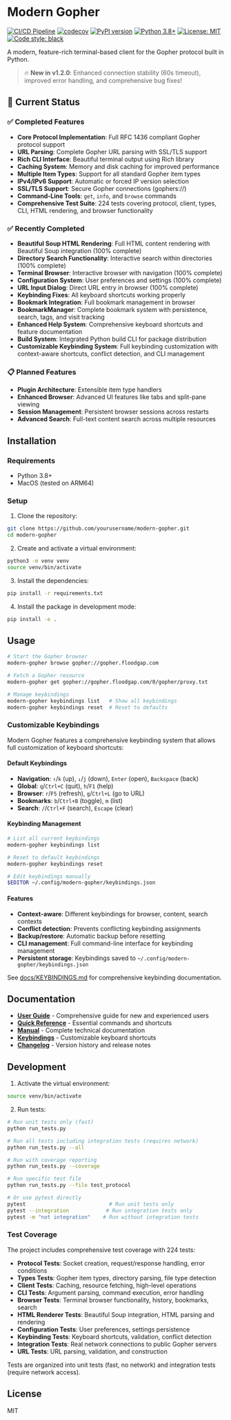 # Modern Gopher

[![CI/CD Pipeline](https://github.com/DanteX86/modern-gopher/actions/workflows/ci.yml/badge.svg)](https://github.com/DanteX86/modern-gopher/actions/workflows/ci.yml)
[![codecov](https://codecov.io/gh/DanteX86/modern-gopher/branch/main/graph/badge.svg)](https://codecov.io/gh/DanteX86/modern-gopher)
[![PyPI version](https://badge.fury.io/py/modern-gopher.svg)](https://badge.fury.io/py/modern-gopher)
[![Python 3.8+](https://img.shields.io/badge/python-3.8+-blue.svg)](https://www.python.org/downloads/)
[![License: MIT](https://img.shields.io/badge/License-MIT-yellow.svg)](https://opensource.org/licenses/MIT)
[![Code style: black](https://img.shields.io/badge/code%20style-black-000000.svg)](https://github.com/psf/black)

A modern, feature-rich terminal-based client for the Gopher protocol built in Python.

> 🔥 **New in v1.2.0**: Enhanced connection stability (60s timeout), improved error handling, and comprehensive bug fixes!

## 🎯 Current Status

### ✅ **Completed Features**
- **Core Protocol Implementation**: Full RFC 1436 compliant Gopher protocol support
- **URL Parsing**: Complete Gopher URL parsing with SSL/TLS support  
- **Rich CLI Interface**: Beautiful terminal output using Rich library
- **Caching System**: Memory and disk caching for improved performance
- **Multiple Item Types**: Support for all standard Gopher item types
- **IPv4/IPv6 Support**: Automatic or forced IP version selection
- **SSL/TLS Support**: Secure Gopher connections (gophers://)
- **Command-Line Tools**: `get`, `info`, and `browse` commands
- **Comprehensive Test Suite**: 224 tests covering protocol, client, types, CLI, HTML rendering, and browser functionality

### ✅ **Recently Completed**
- **Beautiful Soup HTML Rendering**: Full HTML content rendering with Beautiful Soup integration (100% complete)
- **Directory Search Functionality**: Interactive search within directories (100% complete)
- **Terminal Browser**: Interactive browser with navigation (100% complete)
- **Configuration System**: User preferences and settings (100% complete)
- **URL Input Dialog**: Direct URL entry in browser (100% complete)
- **Keybinding Fixes**: All keyboard shortcuts working properly
- **Bookmark Integration**: Full bookmark management in browser
- **BookmarkManager**: Complete bookmark system with persistence, search, tags, and visit tracking
- **Enhanced Help System**: Comprehensive keyboard shortcuts and feature documentation
- **Build System**: Integrated Python build CLI for package distribution
- **Customizable Keybinding System**: Full keybinding customization with context-aware shortcuts, conflict detection, and CLI management

### 📋 **Planned Features**
- **Plugin Architecture**: Extensible item type handlers
- **Enhanced Browser**: Advanced UI features like tabs and split-pane viewing
- **Session Management**: Persistent browser sessions across restarts
- **Advanced Search**: Full-text content search across multiple resources

## Installation

### Requirements

- Python 3.8+
- MacOS (tested on ARM64)

### Setup

1. Clone the repository:
```bash
git clone https://github.com/yourusername/modern-gopher.git
cd modern-gopher
```

2. Create and activate a virtual environment:
```bash
python3 -m venv venv
source venv/bin/activate
```

3. Install the dependencies:
```bash
pip install -r requirements.txt
```

4. Install the package in development mode:
```bash
pip install -e .
```

## Usage

```bash
# Start the Gopher browser
modern-gopher browse gopher://gopher.floodgap.com

# Fetch a Gopher resource
modern-gopher get gopher://gopher.floodgap.com/0/gopher/proxy.txt

# Manage keybindings
modern-gopher keybindings list   # Show all keybindings
modern-gopher keybindings reset  # Reset to defaults
```

### Customizable Keybindings

Modern Gopher features a comprehensive keybinding system that allows full customization of keyboard shortcuts:

#### Default Keybindings
- **Navigation**: `↑`/`k` (up), `↓`/`j` (down), `Enter` (open), `Backspace` (back)
- **Global**: `q`/`Ctrl+C` (quit), `h`/`F1` (help)
- **Browser**: `r`/`F5` (refresh), `g`/`Ctrl+L` (go to URL)
- **Bookmarks**: `b`/`Ctrl+B` (toggle), `m` (list)
- **Search**: `/`/`Ctrl+F` (search), `Escape` (clear)

#### Keybinding Management
```bash
# List all current keybindings
modern-gopher keybindings list

# Reset to default keybindings
modern-gopher keybindings reset

# Edit keybindings manually
$EDITOR ~/.config/modern-gopher/keybindings.json
```

#### Features
- **Context-aware**: Different keybindings for browser, content, search contexts
- **Conflict detection**: Prevents conflicting keybinding assignments
- **Backup/restore**: Automatic backup before resetting
- **CLI management**: Full command-line interface for keybinding management
- **Persistent storage**: Keybindings saved to `~/.config/modern-gopher/keybindings.json`

See [docs/KEYBINDINGS.md](docs/KEYBINDINGS.md) for comprehensive keybinding documentation.

## Documentation

- **[User Guide](docs/USER_GUIDE.md)** - Comprehensive guide for new and experienced users
- **[Quick Reference](docs/QUICK_REFERENCE.md)** - Essential commands and shortcuts
- **[Manual](MANUAL.md)** - Complete technical documentation
- **[Keybindings](docs/KEYBINDINGS.md)** - Customizable keyboard shortcuts
- **[Changelog](CHANGELOG.md)** - Version history and release notes

## Development

1. Activate the virtual environment:
```bash
source venv/bin/activate
```

2. Run tests:
```bash
# Run unit tests only (fast)
python run_tests.py

# Run all tests including integration tests (requires network)
python run_tests.py --all

# Run with coverage reporting
python run_tests.py --coverage

# Run specific test file
python run_tests.py --file test_protocol

# Or use pytest directly
pytest                           # Run unit tests only
pytest --integration            # Run integration tests only
pytest -m "not integration"    # Run without integration tests
```

### Test Coverage

The project includes comprehensive test coverage with 224 tests:

- **Protocol Tests**: Socket creation, request/response handling, error conditions
- **Types Tests**: Gopher item types, directory parsing, file type detection  
- **Client Tests**: Caching, resource fetching, high-level operations
- **CLI Tests**: Argument parsing, command execution, error handling
- **Browser Tests**: Terminal browser functionality, history, bookmarks, search
- **HTML Renderer Tests**: Beautiful Soup integration, HTML parsing and rendering
- **Configuration Tests**: User preferences, settings persistence
- **Keybinding Tests**: Keyboard shortcuts, validation, conflict detection
- **Integration Tests**: Real network connections to public Gopher servers
- **URL Tests**: URL parsing, validation, and construction

Tests are organized into unit tests (fast, no network) and integration tests (require network access).

## License

MIT

